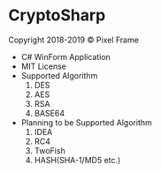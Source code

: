 # CryptoSharp

Copyright 2018-2019 &copy; Pixel Frame

- C# WinForm Application
- MIT License
- Supported Algorithm
    1. DES
    2. AES
    3. RSA
    4. BASE64 
- Planning to be Supported Algorithm
    1. IDEA
    2. RC4
    3. TwoFish
    4. HASH(SHA-1/MD5 etc.)
